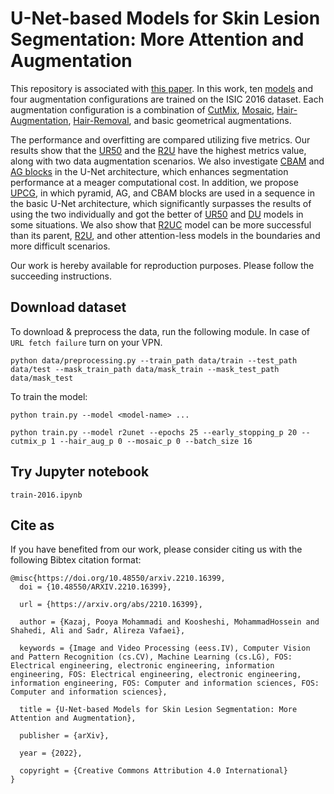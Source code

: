 # U-Net-based Models for Skin Lesion Segmentation: More Attention and Augmentation
This repository is associated with [this paper](https://arxiv.org/abs/2210.16399). In this work, ten [models](https://github.com/pooya-mohammadi/unet-skin-cancer/tree/master/models) and four augmentation configurations are trained on the ISIC 2016 dataset. Each augmentation configuration is a combination of [CutMix](https://github.com/pooya-mohammadi/unet-skin-cancer/blob/master/utils/combine_images.py), [Mosaic](https://github.com/pooya-mohammadi/unet-skin-cancer/blob/master/utils/mosaic.py), [Hair-Augmentation](https://github.com/pooya-mohammadi/unet-skin-cancer/blob/297e040ca5839a5578586d4c51acb649e66d5375/utils/hair_augmentation.py#L43), [Hair-Removal](https://github.com/pooya-mohammadi/unet-skin-cancer/blob/297e040ca5839a5578586d4c51acb649e66d5375/utils/hair_augmentation.py#L80), and basic geometrical augmentations. 

The performance and overfitting are compared utilizing five metrics. Our results show that the [UR50](https://github.com/pooya-mohammadi/unet-skin-cancer/blob/master/models/unet_res50.py) and the [R2U](https://github.com/pooya-mohammadi/unet-skin-cancer/blob/master/models/r2unet.py) have the highest metrics value, along with two data augmentation scenarios. We also investigate [CBAM](https://github.com/pooya-mohammadi/unet-skin-cancer/blob/master/utils/cbam.py) and [AG blocks](https://github.com/pooya-mohammadi/unet-skin-cancer/blob/master/utils/attentionGate.py) in the U-Net architecture, which enhances segmentation performance at a meager computational cost. In addition, we propose [UPCG](https://github.com/pooya-mohammadi/unet-skin-cancer/blob/master/models/unet_pyramid_cbam_gate.py), in which pyramid, AG, and CBAM blocks are used in a sequence in the basic U-Net architecture, which significantly surpasses the results of using the two individually and got the better of [UR50](https://github.com/pooya-mohammadi/unet-skin-cancer/blob/master/models/unet_res50.py) and [DU](https://github.com/pooya-mohammadi/unet-skin-cancer/blob/master/models/doubleunet.py) models in some situations. We also show that [R2UC](https://github.com/pooya-mohammadi/unet-skin-cancer/blob/master/models/r2unet_cbam.py) model can be more successful than its parent, [R2U](https://github.com/pooya-mohammadi/unet-skin-cancer/blob/master/models/r2unet.py), and other attention-less models in the boundaries and more difficult scenarios.

Our work is hereby available for reproduction purposes. Please follow the succeeding instructions.

## Download dataset
To download & preprocess the data, run the following module. In case of `URL fetch failure` turn on your VPN.
```
python data/preprocessing.py --train_path data/train --test_path data/test --mask_train_path data/mask_train --mask_test_path data/mask_test
```

To train the model:

`python train.py --model <model-name> ...`

`python train.py --model r2unet --epochs 25 --early_stopping_p 20 --cutmix_p 1 --hair_aug_p 0 --mosaic_p 0 --batch_size 16`

## Try Jupyter notebook
`train-2016.ipynb`


## Cite as
If you have benefited from our work, please consider citing us with the following Bibtex citation format:

```
@misc{https://doi.org/10.48550/arxiv.2210.16399,
  doi = {10.48550/ARXIV.2210.16399},
  
  url = {https://arxiv.org/abs/2210.16399},
  
  author = {Kazaj, Pooya Mohammadi and Koosheshi, MohammadHossein and Shahedi, Ali and Sadr, Alireza Vafaei},
   
  keywords = {Image and Video Processing (eess.IV), Computer Vision and Pattern Recognition (cs.CV), Machine Learning (cs.LG), FOS: Electrical engineering, electronic engineering, information engineering, FOS: Electrical engineering, electronic engineering, information engineering, FOS: Computer and information sciences, FOS: Computer and information sciences},
  
  title = {U-Net-based Models for Skin Lesion Segmentation: More Attention and Augmentation},
  
  publisher = {arXiv},
  
  year = {2022},
  
  copyright = {Creative Commons Attribution 4.0 International}
}
```